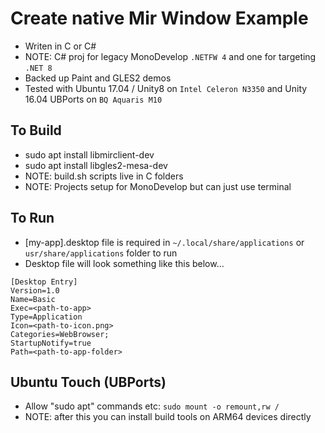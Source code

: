 # Create native Mir Window Example
* Writen in C or C#
* NOTE: C# proj for legacy MonoDevelop ```.NETFW 4``` and one for targeting ```.NET 8```
* Backed up Paint and GLES2 demos
* Tested with Ubuntu 17.04 / Unity8 on ```Intel Celeron N3350``` and Unity 16.04 UBPorts on ```BQ Aquaris M10```

## To Build
* sudo apt install libmirclient-dev
* sudo apt install libgles2-mesa-dev
* NOTE: build.sh scripts live in C folders
* NOTE: Projects setup for MonoDevelop but can just use terminal

## To Run
* [my-app].desktop file is required in ```~/.local/share/applications``` or ```usr/share/applications``` folder to run
* Desktop file will look something like this below...
```
[Desktop Entry]
Version=1.0
Name=Basic
Exec=<path-to-app>
Type=Application
Icon=<path-to-icon.png>
Categories=WebBrowser;
StartupNotify=true
Path=<path-to-app-folder>
```

## Ubuntu Touch (UBPorts)
* Allow "sudo apt" commands etc: ```sudo mount -o remount,rw /```
* NOTE: after this you can install build tools on ARM64 devices directly